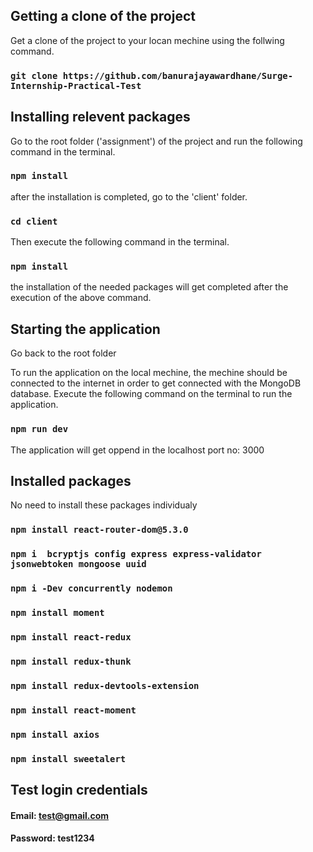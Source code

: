## Getting a clone of the project

Get a clone of the project to your locan mechine using the follwing command.

### `git clone https://github.com/banurajayawardhane/Surge-Internship-Practical-Test`

## Installing relevent packages 

Go to the root folder ('assignment') of the project and run the following command in the terminal.

### `npm install`

after the installation is completed, go to the 'client' folder.

### `cd client`

Then execute the following command in the terminal.

### `npm install`

the installation of the needed packages will get completed after the execution of the above command.

## Starting the application 

Go back to the root folder 

To run the application on the local mechine, the mechine should be connected to the internet in order to get connected with the MongoDB database.
Execute the following command on the terminal to run the application. 

### `npm run dev`

The application will get oppend in the localhost port no: 3000

## Installed packages 

No need to install these packages individualy


### `npm install react-router-dom@5.3.0`
### `npm i  bcryptjs config express express-validator jsonwebtoken mongoose uuid`
### `npm i -Dev concurrently nodemon`
### `npm install moment`
### `npm install react-redux`
### `npm install redux-thunk`
### `npm install redux-devtools-extension`
### `npm install react-moment`
### `npm install axios`
### `npm install sweetalert`

## Test login credentials

#### Email: test@gmail.com
#### Password: test1234




